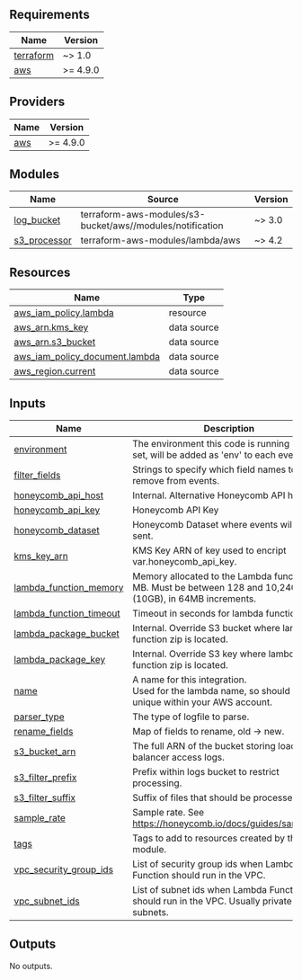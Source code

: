 <!-- BEGIN_TF_DOCS -->
## Requirements

| Name | Version |
|------|---------|
| <a name="requirement_terraform"></a> [terraform](#requirement\_terraform) | ~> 1.0 |
| <a name="requirement_aws"></a> [aws](#requirement\_aws) | >= 4.9.0 |

## Providers

| Name | Version |
|------|---------|
| <a name="provider_aws"></a> [aws](#provider\_aws) | >= 4.9.0 |

## Modules

| Name | Source | Version |
|------|--------|---------|
| <a name="module_log_bucket"></a> [log\_bucket](#module\_log\_bucket) | terraform-aws-modules/s3-bucket/aws//modules/notification | ~> 3.0 |
| <a name="module_s3_processor"></a> [s3\_processor](#module\_s3\_processor) | terraform-aws-modules/lambda/aws | ~> 4.2 |

## Resources

| Name | Type |
|------|------|
| [aws_iam_policy.lambda](https://registry.terraform.io/providers/hashicorp/aws/latest/docs/resources/iam_policy) | resource |
| [aws_arn.kms_key](https://registry.terraform.io/providers/hashicorp/aws/latest/docs/data-sources/arn) | data source |
| [aws_arn.s3_bucket](https://registry.terraform.io/providers/hashicorp/aws/latest/docs/data-sources/arn) | data source |
| [aws_iam_policy_document.lambda](https://registry.terraform.io/providers/hashicorp/aws/latest/docs/data-sources/iam_policy_document) | data source |
| [aws_region.current](https://registry.terraform.io/providers/hashicorp/aws/latest/docs/data-sources/region) | data source |

## Inputs

| Name | Description | Type | Default | Required |
|------|-------------|------|---------|:--------:|
| <a name="input_environment"></a> [environment](#input\_environment) | The environment this code is running in. If set, will be added as 'env' to each event. | `string` | `""` | no |
| <a name="input_filter_fields"></a> [filter\_fields](#input\_filter\_fields) | Strings to specify which field names to remove from events. | `list(string)` | `[]` | no |
| <a name="input_honeycomb_api_host"></a> [honeycomb\_api\_host](#input\_honeycomb\_api\_host) | Internal. Alternative Honeycomb API host. | `string` | `"https://api.honeycomb.io"` | no |
| <a name="input_honeycomb_api_key"></a> [honeycomb\_api\_key](#input\_honeycomb\_api\_key) | Honeycomb API Key | `string` | n/a | yes |
| <a name="input_honeycomb_dataset"></a> [honeycomb\_dataset](#input\_honeycomb\_dataset) | Honeycomb Dataset where events will be sent. | `string` | `"lb-access-logs"` | no |
| <a name="input_kms_key_arn"></a> [kms\_key\_arn](#input\_kms\_key\_arn) | KMS Key ARN of key used to encript var.honeycomb\_api\_key. | `string` | `""` | no |
| <a name="input_lambda_function_memory"></a> [lambda\_function\_memory](#input\_lambda\_function\_memory) | Memory allocated to the Lambda function in MB. Must be between 128 and 10,240 (10GB), in 64MB increments. | `number` | `192` | no |
| <a name="input_lambda_function_timeout"></a> [lambda\_function\_timeout](#input\_lambda\_function\_timeout) | Timeout in seconds for lambda function. | `number` | `600` | no |
| <a name="input_lambda_package_bucket"></a> [lambda\_package\_bucket](#input\_lambda\_package\_bucket) | Internal. Override S3 bucket where lambda function zip is located. | `string` | `""` | no |
| <a name="input_lambda_package_key"></a> [lambda\_package\_key](#input\_lambda\_package\_key) | Internal. Override S3 key where lambda function zip is located. | `string` | `""` | no |
| <a name="input_name"></a> [name](#input\_name) | A name for this integration.<br>  Used for the lambda name, so should be unique within your AWS account. | `string` | n/a | yes |
| <a name="input_parser_type"></a> [parser\_type](#input\_parser\_type) | The type of logfile to parse. | `string` | n/a | yes |
| <a name="input_rename_fields"></a> [rename\_fields](#input\_rename\_fields) | Map of fields to rename, old -> new. | `map(string)` | `{}` | no |
| <a name="input_s3_bucket_arn"></a> [s3\_bucket\_arn](#input\_s3\_bucket\_arn) | The full ARN of the bucket storing load balancer access logs. | `string` | n/a | yes |
| <a name="input_s3_filter_prefix"></a> [s3\_filter\_prefix](#input\_s3\_filter\_prefix) | Prefix within logs bucket to restrict processing. | `string` | `""` | no |
| <a name="input_s3_filter_suffix"></a> [s3\_filter\_suffix](#input\_s3\_filter\_suffix) | Suffix of files that should be processed. | `string` | `".gz"` | no |
| <a name="input_sample_rate"></a> [sample\_rate](#input\_sample\_rate) | Sample rate. See https://honeycomb.io/docs/guides/sampling/. | `number` | `1` | no |
| <a name="input_tags"></a> [tags](#input\_tags) | Tags to add to resources created by this module. | `map(string)` | `null` | no |
| <a name="vpc_security_group_ids"></a> [vpc\_security\_group\_ids](#vpc\_security\_group\_ids) | List of security group ids when Lambda Function should run in the VPC. | `list(string)` | `[]` | no |
| <a name="vpc_subnet_ids"></a> [vpc\_subnet\_ids](#vpc\_subnet\_ids) | List of subnet ids when Lambda Function should run in the VPC. Usually private or intra subnets. | `list(string)` | `[]` | no |


## Outputs

No outputs.
<!-- END_TF_DOCS -->

